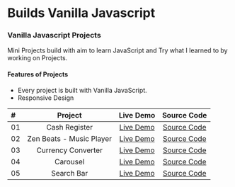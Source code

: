 # Builds Vanilla Javascript


### Vanilla Javascript Projects

Mini Projects build with aim to learn JavaScript and Try what I learned to by working on Projects.

#### Features of Projects

- Every project is built with Vanilla JavaScript.
- Responsive Design



| #              |  Project              |  Live Demo                                                                       | Source Code |
| :------------- | :--------------------:| :------------------------------------------------------------------------------: |:------------------------------------------------------------------------------:|
|  01            | Cash Register         |[Live Demo](https://vaishnavme.github.io/builds-Javascript/Cash-Register/)        |[Source Code](https://github.com/vaishnavme/builds-Javascript/tree/main/Cash-Register)|
|  02            | Zen Beats - Music Player|[Live Demo](https://zenbeats.netlify.app/)        |[Source Code](https://github.com/vaishnavme/Zen-lofi-beats-player) |
|  03            | Currency Converter     |[Live Demo](https://vaishnavme.github.io/builds-Javascript/Currency-Converter/)  |[Source Code](https://github.com/vaishnavme/builds-Javascript/tree/main/Currency-Converter)|
|  04            | Carousel    |[Live Demo](https://vaishnavme.github.io/builds-Javascript/Carousel/)  |[Source Code](https://github.com/vaishnavme/builds-Javascript/tree/main/Carousel)|
|  05           | Search Bar    |[Live Demo](https://vaishnavme.github.io/builds-Javascript/Search-Bar/)  |[Source Code](https://github.com/vaishnavme/builds-Javascript/tree/main/Search-Bar)|
